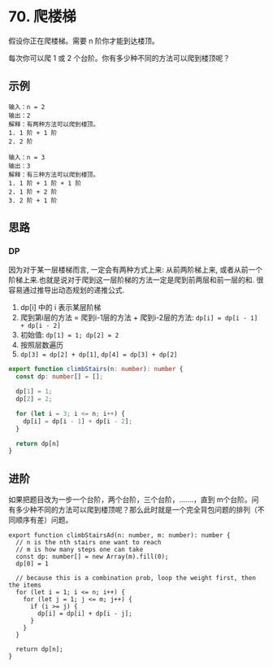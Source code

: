 # 70. 爬楼梯

假设你正在爬楼梯。需要 n 阶你才能到达楼顶。

每次你可以爬 1 或 2 个台阶。你有多少种不同的方法可以爬到楼顶呢？
 

## 示例
```
输入：n = 2
输出：2
解释：有两种方法可以爬到楼顶。
1. 1 阶 + 1 阶
2. 2 阶
```
```
输入：n = 3
输出：3
解释：有三种方法可以爬到楼顶。
1. 1 阶 + 1 阶 + 1 阶
2. 1 阶 + 2 阶
3. 2 阶 + 1 阶
```

## 思路 

### DP
因为对于某一层楼梯而言, 一定会有两种方式上来: 从前两阶梯上来, 或者从前一个阶梯上来.也就是说对于爬到这一层阶梯的方法一定是爬到前两层和前一层的和. 很容易通过推导出动态规划的递推公式. 

1. dp[i] 中的 i 表示某层阶梯
2. 爬到第i层的方法 = 爬到i-1层的方法 + 爬到i-2层的方法: `dp[i] = dp[i - 1] + dp[i - 2]`
3. 初始值: `dp[1] = 1; dp[2] = 2`
4. 按照层数遍历 
5. `dp[3] = dp[2] + dp[1]`, `dp[4] = dp[3] + dp[2]`

```typescript
export function climbStairs(n: number): number {
  const dp: number[] = [];

  dp[1] = 1;
  dp[2] = 2;

  for (let i = 3; i <= n; i++) {
    dp[i] = dp[i - 1] + dp[i - 2];
  }

  return dp[n]
}
```

## 进阶

如果把题目改为一步一个台阶，两个台阶，三个台阶，.......，直到 m个台阶。问有多少种不同的方法可以爬到楼顶呢？那么此时就是一个完全背包问题的排列（不同顺序有差）问题。

```
export function climbStairsAd(n: number, m: number): number {
  // n is the nth stairs one want to reach  
  // m is how many steps one can take 
  const dp: number[] = new Array(m).fill(0);
  dp[0] = 1

  // because this is a combination prob, loop the weight first, then the items
  for (let i = 1; i <= n; i++) {
    for (let j = 1; j <= m; j++) {
      if (i >= j) {
        dp[i] = dp[i] + dp[i - j];
      }
    }
  }

  return dp[n];
}
```

 
